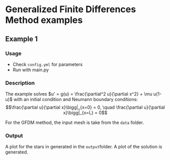 # Generalized Finite Differences Method examples

## Example 1

### Usage
- Check `config.yml` for parameters
- Run with main.py

### Description
The example solves $u' = g(u) = \frac{\partial^2 u}{\partial x^2} + \mu u(1-u)$ with an initial condition and Neumann boundary conditions:
$$\frac{\partial u}{\partial x}\bigg|_{x=0} = 0, \quad \frac{\partial u}{\partial x}\bigg|_{x=L} = 0$$

For the GFDM method, the input mesh is take from the `data` folder.

### Output
A plot for the stars in generated in the `output`folder. 
A plot of the solution is generated.


